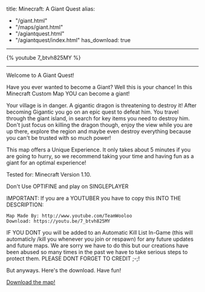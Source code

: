 title: Minecraft: A Giant Quest
alias:
  - "/giant.html"
  - "/maps/giant.html"
  - "/agiantquest.html"
  - "/agiantquest/index.html"
has_download: true
---

{% youtube 7_btvh825MY %}

----

Welcome to A Giant Quest!

Have you ever wanted to become a Giant? Well this is your chance! In this Minecraft Custom Map YOU can become a giant!

Your village is in danger. A gigantic dragon is threatening to destroy it! After becoming Gigantic you go on an epic quest to defeat him. You travel through the giant island, in search for key items you need to destroy him. Don't just focus on killing the dragon though, enjoy the view while you are up there, explore the region and maybe even destroy everything because you can't be trusted with so much power!

This map offers a Unique Experience. It only takes about 5 minutes if you are going to hurry, so we recommend taking your time and having fun as a giant for an optimal experience!

Tested for: Minecraft Version 1.10.

Don't Use OPTIFINE and play on SINGLEPLAYER

IMPORTANT: If you are a YOUTUBER you have to copy this INTO THE DESCRIPTION:

    Map Made By: http://www.youtube.com/TeamWooloo
    Download: https://youtu.be/7_btvh825MY

IF YOU DONT you will be added to an Automatic Kill List In-Game (this will automaticly /kill you whenever you join or respawn) for any future updates and future maps. We are sorry we have to do this but our creations have been abused so many times in the past we have to take serious steps to protect them. PLEASE DONT FORGET TO CREDIT ;-;!

But anyways. Here's the download. Have fun!

<a class="download-link"
   href="https://www.mediafire.com/?n7t4ee7ecw837hc">
   Download the map!
</a>

